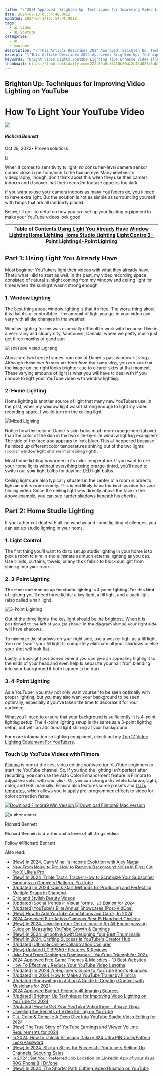 ```yaml
---
title: "\"2024 Approved  Brighten Up  Techniques for Improving Video Lighting on YouTube\""
date: 2024-07-13T05:54:48.081Z
updated: 2024-07-14T05:54:48.081Z
tags:
  - ai video
  - ai youtube
categories:
  - ai
  - youtube
description: "\"This Article Describes 2024 Approved: Brighten Up: Techniques for Improving Video Lighting on YouTube\""
excerpt: "\"This Article Describes 2024 Approved: Brighten Up: Techniques for Improving Video Lighting on YouTube\""
keywords: "Bright Video Lights,Youtube Lighting Tips,Enhance Video Illumination,Improve Video Brightness,Optimal Video Lighting,YouTube Lighting Techniques,Amplify Video Clarity"
thumbnail: https://thmb.techidaily.com/222a89a5c83410b00a22c43d882a6db1215cf7d876d04dbe1c258634355223be.jpg
---
```


## Brighten Up: Techniques for Improving Video Lighting on YouTube

# How To Light Your YouTube Video

![](https://images.wondershare.com/filmora/article-images/richard-bennett.jpg)

##### Richard Bennett

 Oct 26, 2023• Proven solutions

[0](#commentsBoxSeoTemplate)

When it comes to sensitivity to light, no consumer-level camera sensor comes close in performance to the human eye. Many newbies to videography, though, don’t think about this when they use their camera indoors and discover that their recorded footage appears too dark.

If you want to use your camera indoors as many YouTubers do, you’ll need to have extra light. But the solution is not as simple as surrounding yourself with lamps that are all randomly placed.

Below, I’ll go into detail on how you can set up your lighting equipment to make your YouTube videos look good.

| Table of Contents [Using Light You Already Have](#USING-LIGHT-YOU-ALREADY-HAVE) [Window Lighting](#Window-Lighting)[Home Lighting](#Home-Lighting) [Home Studio Lighting](#HOME-STUDIO-LIGHTING) [Light Control](#Light-Control)[3-Point Lighting](#Three-Point-Lighting)[4-Point Lighting](#four-point-lighting) |
| ----------------------------------------------------------------------------------------------------------------------------------------------------------------------------------------------------------------------------------------------------------------------------------------------------------------- |

## Part 1: Using Light You Already Have

Most beginner YouTubers light their videos with what they already have. That’s what I did to start as well. In the past, my video recording space consisted of natural sunlight coming from my window and ceiling light for times when the sunlight wasn’t strong enough.

### 1.  Window Lighting

The best thing about window lighting is that it’s free. The worst thing about it is that it’s uncontrollable. The amount of light you get in your video can vary with all the changes in the weather.

Window lighting for me was especially difficult to work with because I live in a very rainy and cloudy city, Vancouver, Canada, where we pretty much just get three months of good sun.

![YouTube Video Lighting](https://images.wondershare.com/filmora/article-images/window-lighting-comparison.jpg)

Above are two freeze frames from one of Daniel's past window-lit vlogs. Although these two frames are both from the same vlog, you can see that the image on the right looks brighter due to clearer skies at that moment. These varying amounts of light is what you will have to deal with if you choose to light your YouTube video with window lighting.

### 2. Home Lighting

Home lighting is another source of light that many new YouTubers use. In the past, when my window light wasn’t strong enough to light my video recording space, I would turn on the ceiling light.

![Mixed Lighting](https://images.wondershare.com/filmora/article-images/home-lighting-for-youtube-videos.jpg)

Notice how the color of Daniel's skin looks much more orange here (above) than the color of the skin in the two side-by-side window lighting examples? The side of the face also appears to look bluer. This all happened because he mixed up different color temperatures shining out of the two lights (cooler window light and warmer ceiling light).

Most home lighting is warmer in its color temperature. If you want to use your home lights without everything being orange-tinted, you’ll need to switch out your light bulbs for daytime LED light bulbs.

Ceiling lights are also typically situated in the center of a room in order to light an entire room evenly. This is not likely to be the best location for your filming video. Since the ceiling light was directly above the face in the above example, you can see harder shadows beneath his cheeks.

## Part 2: Home Studio Lighting

If you rather not deal with all the window and home lighting challenges, you can set up studio lighting in your home.

### 1. Light Control

The first thing you’ll want to do to set up studio lighting in your home is to pick a room to film in and eliminate as much external lighting as you can. Use blinds, curtains, towels, or any thick fabric to block sunlight from shining into your room.

### 2. 3-Point Lighting

The most common setup for studio lighting is 3-point lighting. For this kind of lighting you’ll need three lights: a key light, a fill light, and a back light (also called a hair light).

![3-Point Lighting](https://images.wondershare.com/filmora/article-images/youtube-lighting-3-point-lighting.jpg)

Out of the three lights, the key light should be the brightest. When it is positioned to the left of you (as shown in the diagram above) your right side will have shadows.

To minimize the shadows on your right side, use a weaker light as a fill light. You don’t want your fill light to completely eliminate all your shadows or else your shot will look flat.

Lastly, a backlight positioned behind you can give an appealing highlight to the ends of your head and even help to separate your hair from blending into your background if both happen to be dark.

### 3. 4-Point Lighting

As a YouTuber, you may not only want yourself to be seen optimally with proper lighting, but you may also want your background to be seen optimally, especially if you’ve taken the time to decorate it for your audience.

What you’ll need to ensure that your background is sufficiently lit is 4-point lighting setup. The 4-point lighting setup is the same as a 3-point lighting setup, but with an additional light shining at your background.

For more information on lighting equipment, check out my [Top 17 Video Lighting Equipment For YouTubers](https://www.filmora.io/community-blog/top-17-video-lighting-equipment-for-youtubers-440.html).

### Touch Up YouTube Videos with Filmora

[Filmora](https://tools.techidaily.com/wondershare/filmora/download/) is one of the best video editing software for YouTube beginners to start the YouTube channel. So, if you find the lighting isn't perfect after recording, you can use the Auto Color Enhancement feature in Filmora to adjust the color with one-click. Or, you can change the white balance, Light, color, and HSL manually. Filmora also features some presets and [LUTs templates](https://tools.techidaily.com/wondershare/filmora/download/), which allows you to apply pre-programmed effects to video for color correction faster.

[![Download Filmora9 Win Version](https://images.wondershare.com/filmora/guide/download-btn-win.jpg) ](https://tools.techidaily.com/wondershare/filmora/download/) [![Download Filmora9 Mac Version](https://images.wondershare.com/filmora/guide/download-btn-mac.jpg) ](https://tools.techidaily.com/wondershare/filmora/download/)

![author avatar](https://images.wondershare.com/filmora/article-images/richard-bennett.jpg)

Richard Bennett

Richard Bennett is a writer and a lover of all things video.

Follow @Richard Bennett


<ins class="adsbygoogle"
     style="display:block"
     data-ad-format="autorelaxed"
     data-ad-client="ca-pub-7571918770474297"
     data-ad-slot="1223367746"></ins>



<ins class="adsbygoogle"
     style="display:block"
     data-ad-client="ca-pub-7571918770474297"
     data-ad-slot="8358498916"
     data-ad-format="auto"
     data-full-width-responsive="true"></ins>



<span class="atpl-alsoreadstyle">Also read:</span>
<div><ul>
<li><a href="https://youtube-docs.techidaily.com/n-2024-carryminatis-income-evolution-with-ajey-nagar/"><u>[New] In 2024, CarryMinati's Income Evolution with Ajey Nagar</u></a></li>
<li><a href="https://ai-vdieo-software.techidaily.com/new-from-noisy-to-pro-how-to-remove-background-noise-in-final-cut-pro-x-like-a-pro/"><u>New From Noisy to Pro How to Remove Background Noise in Final Cut Pro X Like a Pro</u></a></li>
<li><a href="https://youtube-docs.techidaily.com/n-2024-triple-tactic-tracker-how-to-scrutinize-your-subscriber-earnings-on-googles-platform-youtube/"><u>[New] In 2024, Triple Tactic Tracker  How to Scrutinize Your Subscriber Earnings on Google's Platform, YouTube</u></a></li>
<li><a href="https://snapchat-videos.techidaily.com/updated-in-2024-quick-start-methods-for-producing-and-perfecting-multiple-snaps-in-snapchat/"><u>[Updated] In 2024, Quick Start Methods for Producing and Perfecting Multiple Snaps in Snapchat</u></a></li>
<li><a href="https://extra-tips.techidaily.com/chic-and-stylish-beauty-videos/"><u>Chic and Stylish Beauty Videos</u></a></li>
<li><a href="https://youtube-docs.techidaily.com/ed-social-trends-in-visual-forms-23-edition-for-2024/"><u>[Updated] Social Trends in Visual Forms, '23 Edition for 2024</u></a></li>
<li><a href="https://youtube-docs.techidaily.com/ed-youtubes-elite-annual-showcases-post-vidcon/"><u>[Updated] YouTube's Elite Annual Showcases (Post-VidCon)</u></a></li>
<li><a href="https://youtube-docs.techidaily.com/ow-to-add-youtube-annotations-and-cards-in-2024/"><u>[New] How to Add YouTube Annotations and Cards, In 2024</u></a></li>
<li><a href="https://article-posts.techidaily.com/2024-approved-elite-action-cameras-best-15-handheld-choices/"><u>2024 Approved  Elite Action Cameras  Best 15 Handheld Choices</u></a></li>
<li><a href="https://youtube-docs.techidaily.com/n-2024-unveiling-your-online-income-an-all-encompassing-guide-on-measuring-youtube-growth-and-earnings/"><u>[New] In 2024, Unveiling Your Online Income  An All-Encompassing Guide on Measuring YouTube Growth & Earnings</u></a></li>
<li><a href="https://youtube-docs.techidaily.com/n-2024-smooth-and-swift-designing-your-best-thumbnails/"><u>[New] In 2024, Smooth & Swift  Designing Your Best Thumbnails</u></a></li>
<li><a href="https://youtube-docs.techidaily.com/n-2024-crafting-success-in-youtubes-creator-hub/"><u>[New] In 2024, Crafting Success in YouTube's Creator Hub</u></a></li>
<li><a href="https://some-skills.techidaily.com/updated-ultimate-online-collaboration-conjurer/"><u>[Updated] Ultimate Online Collaboration Conjurer</u></a></li>
<li><a href="https://some-skills.techidaily.com/new-updated-lg-bp550-features-and-reviews/"><u>[New] Updated LG BP550 - Features & Reviews</u></a></li>
<li><a href="https://youtube-docs.techidaily.com/paul-from-dabbing-to-dominance-youtube-triumph-for-2024/"><u>Jake Paul  From Dabbing to Dominance - YouTube Triumph for 2024</u></a></li>
<li><a href="https://some-techniques.techidaily.com/2024-approved-free-game-themes-and-melodies-10-best-websites/"><u>2024 Approved  Free Game Themes & Melodies – 10 Best Websites</u></a></li>
<li><a href="https://youtube-docs.techidaily.com/o-effectively-reduce-your-youtube-video-lengths/"><u>How To Effectively Reduce Your YouTube Video Lengths</u></a></li>
<li><a href="https://youtube-docs.techidaily.com/ed-in-2024-a-beginners-guide-to-youtube-shorts-nuances/"><u>[Updated] In 2024, A Beginner's Guide to YouTube Shorts Nuances</u></a></li>
<li><a href="https://youtube-docs.techidaily.com/ed-in-2024-how-to-make-a-youtube-trailer-by-filmora/"><u>[Updated] In 2024, How to Make a YouTube Trailer by Filmora</u></a></li>
<li><a href="https://youtube-docs.techidaily.com/ed-songwriting-in-action-a-guide-to-creating-content-with-musicians-for-2024/"><u>[Updated] Songwriting in Action  A Guide to Creating Content with Musicians for 2024</u></a></li>
<li><a href="https://fox-boxes.techidaily.com/2024-approved-budget-friendly-4k-imaging-sources/"><u>2024 Approved  Budget-Friendly 4K Imaging Sources</u></a></li>
<li><a href="https://youtube-lab.techidaily.com/ed-brighten-up-techniques-for-improving-video-lighting-on-youtube-for-2024/"><u>[Updated] Brighten Up  Techniques for Improving Video Lighting on YouTube for 2024</u></a></li>
<li><a href="https://youtube-docs.techidaily.com/ed-how-to-get-your-youtube-video-seen-6-easy-steps/"><u>[Updated] How to Get Your YouTube Video Seen - 6 Easy Steps</u></a></li>
<li><a href="https://youtube-docs.techidaily.com/ling-the-secrets-of-video-editing-on-youtube/"><u>Unveiling the Secrets of Video Editing on YouTube</u></a></li>
<li><a href="https://youtube-docs.techidaily.com/olor-and-compile-a-deep-dive-into-youtube-studio-video-editing-for-2024/"><u>Cut, Color & Compile  A Deep Dive Into YouTube Studio Video Editing for 2024</u></a></li>
<li><a href="https://youtube-docs.techidaily.com/he-true-story-of-youtube-earnings-and-viewer-volume-requirements-for-2024/"><u>[New] The True Story of YouTube Earnings and Viewer Volume Requirements for 2024</u></a></li>
<li><a href="https://android-unlock.techidaily.com/in-2024-how-to-unlock-samsung-galaxy-s24-ultra-pin-codepattern-lockpassword-by-drfone-android/"><u>In 2024, How to Unlock Samsung Galaxy S24 Ultra PIN Code/Pattern Lock/Password</u></a></li>
<li><a href="https://youtube-docs.techidaily.com/n-2024-startup-steps-for-successful-youtubers-setting-up-channels-securing-sales/"><u>[New] In 2024, Startup Steps for Successful Youtubers  Setting Up Channels, Securing Sales</u></a></li>
<li><a href="https://location-social.techidaily.com/in-2024-set-your-preferred-job-location-on-linkedin-app-of-your-asus-rog-phone-8-drfone-by-drfone-virtual-android/"><u>In 2024, Set Your Preferred Job Location on LinkedIn App of your Asus ROG Phone 8 | Dr.fone</u></a></li>
<li><a href="https://youtube-docs.techidaily.com/n-2024-the-shorter-path-cutting-video-duration-on-youtube/"><u>[New] In 2024, The Shorter Path  Cutting Video Duration on YouTube</u></a></li>
</ul></div>
